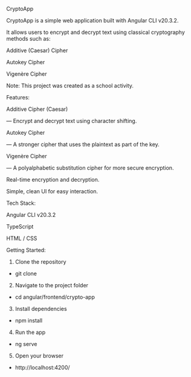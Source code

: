 CryptoApp

CryptoApp is a simple web application built with Angular CLI v20.3.2.

It allows users to encrypt and decrypt text using classical cryptography methods such as:

Additive (Caesar) Cipher

Autokey Cipher

Vigenère Cipher

Note: This project was created as a school activity.

Features:

Additive Cipher (Caesar) 

  — Encrypt and decrypt text using character shifting.

Autokey Cipher

  — A stronger cipher that uses the plaintext as part of the key.

Vigenère Cipher 

  — A polyalphabetic substitution cipher for more secure encryption.

Real-time encryption and decryption.

Simple, clean UI for easy interaction.

Tech Stack:

Angular CLI
 v20.3.2

TypeScript

HTML / CSS

Getting Started:
1. Clone the repository
  - git clone <repo-url>

2. Navigate to the project folder
  - cd angular/frontend/crypto-app

3. Install dependencies
  - npm install

4. Run the app
  - ng serve

5. Open your browser
  - http://localhost:4200/
